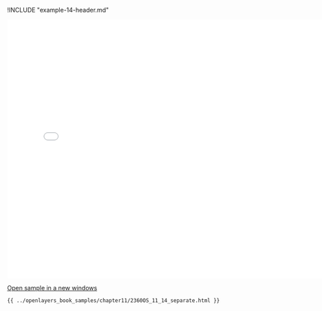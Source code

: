 
!INCLUDE "example-14-header.md"

<iframe src="../openlayers_book_samples/chapter11/2360OS_11_14_separate.html" width="770" height="600" frameBorder="0" seamless="seamless">
</iframe>

<a href="../openlayers_book_samples/chapter11/2360OS_11_14_separate.html" target="_blank">Open sample in a new windows</a>

```html
{{ ../openlayers_book_samples/chapter11/2360OS_11_14_separate.html }}
```
